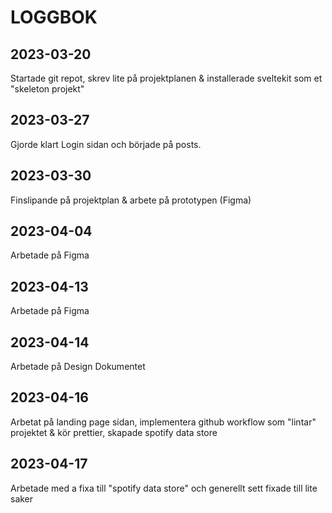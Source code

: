 # LOGGBOK

## 2023-03-20

Startade git repot, skrev lite på projektplanen & installerade sveltekit som et "skeleton projekt"

## 2023-03-27

Gjorde klart Login sidan och började på posts.

## 2023-03-30

Finslipande på projektplan & arbete på prototypen (Figma)

## 2023-04-04

Arbetade på Figma

## 2023-04-13

Arbetade på Figma

## 2023-04-14

Arbetade på Design Dokumentet

## 2023-04-16

Arbetat på landing page sidan, implementera github workflow som "lintar" projektet & kör prettier, skapade spotify data store

## 2023-04-17

Arbetade med a fixa till "spotify data store" och generellt sett fixade till lite saker
